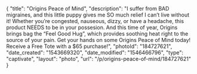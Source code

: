 {
    "title": "Origins Peace of Mind",
    "description": "I suffer from BAD migraines, and this little puppy gives me SO much relief I can’t live without it! Whether you’re congested, nauseous, dizzy, or have a headache, this product NEEDS to be in your possesion. And this time of year, Origins brings bag the “Feel Good Hug”, which provides soothing heat right to the source of your pain.  Get your hands on some Origins Peace of Mind today! Receive a Free Tote  with a $65 purchase!",
    "photoId": "184727621",
    "date_created": "1543669320",
    "date_modified": "1546466796",
    "type": "captivate",
    "layout": "photo",
    "url": "\/p\/origins-peace-of-mind\/184727621"
}